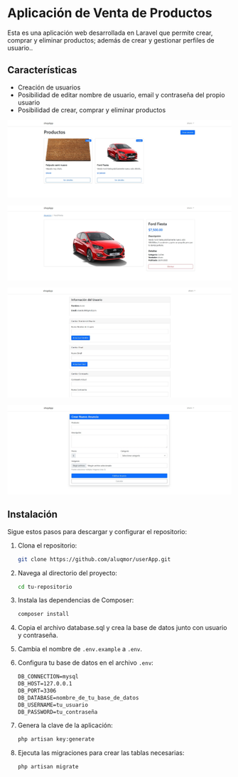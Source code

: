 # Aplicación de Venta de Productos

Esta es una aplicación web desarrollada en Laravel que permite crear, comprar y eliminar productos; además de crear y gestionar perfiles de usuario..

## Características

- Creación de usuarios
- Posibilidad de editar nombre de usuario, email y contraseña del propio usuario
- Posibilidad de crear, comprar y eliminar productos


![1](screenshots/1.jpg)


![2](screenshots/2.jpg)


![3](screenshots/3.jpg)


![4](screenshots/4.jpg)


## Instalación

Sigue estos pasos para descargar y configurar el repositorio:

1. Clona el repositorio:

    ```sh
    git clone https://github.com/aluqmor/userApp.git
    ```

2. Navega al directorio del proyecto:

    ```sh
    cd tu-repositorio
    ```

3. Instala las dependencias de Composer:

    ```sh
    composer install
    ```

4. Copia el archivo database.sql y crea la base de datos junto con usuario y contraseña.

5. Cambia el nombre de `.env.example` a `.env`.

6. Configura tu base de datos en el archivo `.env`:

    ```env
    DB_CONNECTION=mysql
    DB_HOST=127.0.0.1
    DB_PORT=3306
    DB_DATABASE=nombre_de_tu_base_de_datos
    DB_USERNAME=tu_usuario
    DB_PASSWORD=tu_contraseña
    ```
    
7. Genera la clave de la aplicación:

    ```sh
    php artisan key:generate
    ```

8. Ejecuta las migraciones para crear las tablas necesarias:

    ```sh
    php artisan migrate
    ```
